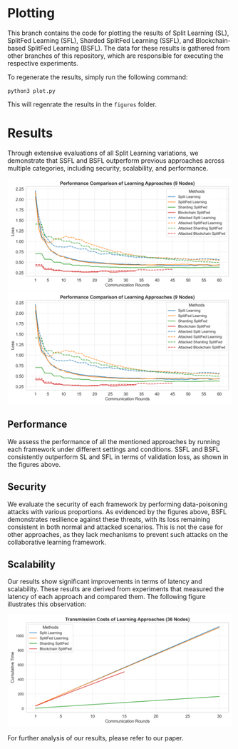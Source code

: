# Plotting

This branch contains the code for plotting the results of Split Learning (SL), SplitFed Learning (SFL), Sharded SplitFed Learning (SSFL), and Blockchain-based SplitFed Learning (BSFL). The data for these results is gathered from other branches of this repository, which are responsible for executing the respective experiments.

To regenerate the results, simply run the following command:
```
python3 plot.py
```
This will regenrate the results in the `figures` folder.

# Results
Through extensive evaluations of all Split Learning variations, we demonstrate that SSFL and BSFL outperform previous approaches across multiple categories, including security, scalability, and performance.

![all_9](./figures/all_9.png) ![all_36](./figures/all_9.png)

## Performance
We assess the performance of all the mentioned approaches by running each framework under different settings and conditions. SSFL and BSFL consistently outperform SL and SFL in terms of validation loss, as shown in the figures above.


## Security
We evaluate the security of each framework by performing data-poisoning attacks with various proportions. As evidenced by the figures above, BSFL demonstrates resilience against these threats, with its loss remaining consistent in both normal and attacked scenarios. This is not the case for other approaches, as they lack mechanisms to prevent such attacks on the collaborative learning framework.

## Scalability
Our results show significant improvements in terms of latency and scalability. These results are derived from experiments that measured the latency of each approach and compared them. The following figure illustrates this observation:

![times](./figures/times.png)

For further analysis of our results, please refer to our paper.


